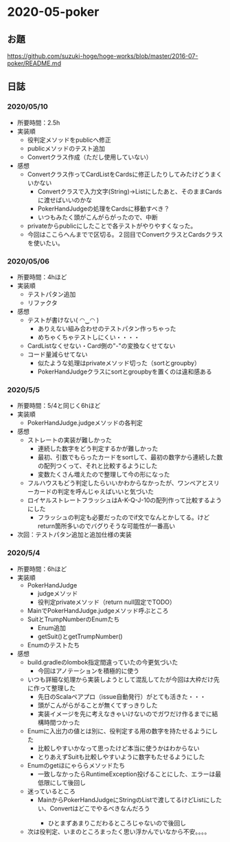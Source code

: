# 2020-05-poker
## お題
https://github.com/suzuki-hoge/hoge-works/blob/master/2016-07-poker/README.md

## 日誌
### 2020/05/10
+ 所要時間：2.5h
+ 実装順
  + 役判定メソッドをpublicへ修正
  + publicメソッドのテスト追加
  + Convertクラス作成（ただし使用していない）
+ 感想
  + Convertクラス作ってCardListをCardsに修正したりしてみたけどうまくいかない
    + Convertクラスで入力文字(String)→List<Card>にしたあと、そのままCardsに渡せばいいのかな
    + PokerHandJudgeの処理をCardsに移動すべき？
    + いつもみたく頭がこんがらがったので、中断
  + privateからpublicにしたことで各テストがやりやすくなった。
  + 今回はここらへんまでで区切る。２回目でConvertクラスとCardsクラスを使いたい。
### 2020/05/06
+ 所要時間：4hほど
+ 実装順
  + テストパタン追加
  + リファクタ
+ 感想
  + テストが書けない( ◠‿◠ )
    + ありえない組み合わせのテストパタン作っちゃった
    + めちゃくちゃテストしにくい・・・・
  + CardListなくせない・Card側の"-"の変換なくせてない
  + コード量減らせてない
    + 似たような処理はprivateメソッド切った（sortとgroupby）
    + PokerHandJudgeクラスにsortとgroupbyを置くのは違和感ある
### 2020/5/5
+ 所要時間：5/4と同じく6hほど
+ 実装順
  + PokerHandJudge.judgeメソッドの各判定
+ 感想
  + ストレートの実装が難しかった
    + 連続した数字をどう判定するかが難しかった
    + 最初、引数でもらったカードをsortして、最初の数字から連続した数の配列つくって、それと比較するようにした
    + 変数たくさん増えたので整理して今の形になった
  + フルハウスもどう判定したらいいかわからなかったが、ワンペアとスリーカードの判定を呼んじゃえばいいと気づいた
  + ロイヤルストレートフラッシュはA-K-Q-J-10の配列作って比較するようにした
    + フラッシュの判定も必要だったのでif文でなんとかしてる。けどreturn箇所多いのでバグりそうな可能性が一番高い
+ 次回：テストパタン追加と追加仕様の実装
    

### 2020/5/4
+ 所要時間：6hほど
+ 実装順
  + PokerHandJudge
    + judgeメソッド
    + 役判定privateメソッド（return null固定でTODO）
  + MainでPokerHandJudge.judgeメソッド呼ぶところ
  + SuitとTrumpNumberのEnumたち
    + Enum追加
    + getSuit()とgetTrumpNumber()
  + Enumのテストたち
+ 感想
  + build.gradleのlombok指定間違っていたの今更気づいた
    + 今回はアノテーションを積極的に使う
  + いつも詳細な処理から実装しようとして混乱してたが今回は大枠だけ先に作って整理した
    + 先日のScalaペアプロ（issue自動発行）がとても活きた・・・
    + 頭がこんがらがることが無くてすっきりした
    + 実装イメージを先に考えなきゃいけないのでガワだけ作るまでに結構時間つかった
  + Enumに入出力の値とは別に、役判定する用の数字を持たせるようにした
    + 比較しやすいかなって思ったけど本当に使うかはわからない
    + とりあえずSuitも比較しやすいように数字もたせるようにした
  + Enumのgetほにゃららメソッドたち
    + 一致しなかったらRuntimeException投げることにした、エラーは最低限にして後回し
  + 迷っているところ
    + MainからPokerHandJudgeにStringのListで渡してるけどList<Card>にしたい、Convertはどこでやるべきなんだろう
      + ひとまずあまりこだわるところじゃないので後回し
  + 次は役判定、いまのところまったく思い浮かんでいなから不安。。。。